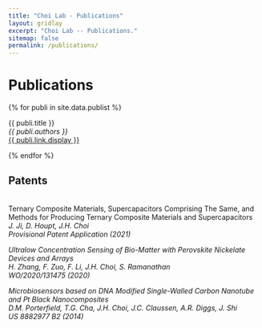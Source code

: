 ```yaml
---
title: "Choi Lab - Publications"
layout: gridlay
excerpt: "Choi Lab -- Publications."
sitemap: false
permalink: /publications/
---
```



# Publications

{% for publi in site.data.publist %}

  {{ publi.title }} <br />
  <em>{{ publi.authors }} </em><br /><a href="{{ publi.link.url }}">{{ publi.link.display }}</a>

{% endfor %}


## Patents
<br />Ternary Composite Materials, Supercapacitors Comprising The Same, and Methods for Producing Ternary Composite Materials and Supercapacitors<br /><em>J. Ji, D. Houpt, J.H. Choi<br />Provisional Patent Application (2021)
  
Ultralow Concentration Sensing of Bio-Matter with Perovskite Nickelate Devices and Arrays<br /><em>H. Zhang, F. Zuo, F. Li, J.H. Choi, S. Ramanathan<br /> WO/2020/131475 (2020)
  
Microbiosensors based on DNA Modified Single-Walled Carbon Nanotube and Pt Black Nanocomposites<br /><em>D.M. Porterfield, T.G. Cha, J.H. Choi, J.C. Claussen, A.R. Diggs, J. Shi<br /> US 8882977 B2 (2014)


